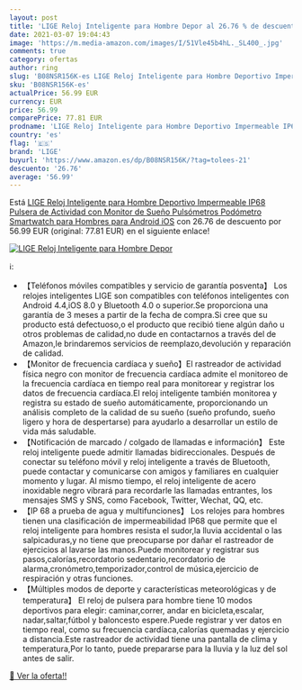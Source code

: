 ```yaml
---
layout: post
title: 'LIGE Reloj Inteligente para Hombre Depor al 26.76 % de descuento'
date: 2021-03-07 19:04:43
image: 'https://m.media-amazon.com/images/I/51Vle45b4hL._SL400_.jpg'
comments: true
category: ofertas
author: ring
slug: 'B08NSR156K-es LIGE Reloj Inteligente para Hombre Deportivo Impermeable...'
sku: 'B08NSR156K-es'
actualPrice: 56.99 EUR
currency: EUR
price: 56.99
comparePrice: 77.81 EUR
prodname: 'LIGE Reloj Inteligente para Hombre Deportivo Impermeable IP68 Pulsera de Actividad con Monitor de Sueño Pulsómetros Podómetro Smartwatch para Hombres para Android iOS'
country: 'es'
flag: '🇪🇸'
brand: 'LIGE'
buyurl: 'https://www.amazon.es/dp/B08NSR156K/?tag=tolees-21'
descuento: '26.76'
average: '56.99'
---
```


Está [LIGE Reloj Inteligente para Hombre Deportivo Impermeable IP68 Pulsera de Actividad con Monitor de Sueño Pulsómetros Podómetro Smartwatch para Hombres para Android iOS](https://www.amazon.es/dp/B08NSR156K/?tag=tolees-21) con 26.76 de descuento por 56.99 EUR (original: 77.81 EUR) en el siguiente enlace!

[![LIGE Reloj Inteligente para Hombre Depor](https://m.media-amazon.com/images/I/51Vle45b4hL._SL400_.jpg)](https://www.amazon.es/dp/B08NSR156K/?tag=tolees-21)

ℹ️:

- 【Teléfonos móviles compatibles y servicio de garantía posventa】 Los relojes inteligentes LIGE son compatibles con teléfonos inteligentes con Android 4.4,iOS 8.0 y Bluetooth 4.0 o superior.Se proporciona una garantía de 3 meses a partir de la fecha de compra.Si cree que su producto está defectuoso,o el producto que recibió tiene algún daño u otros problemas de calidad,no dude en contactarnos a través del de Amazon,le brindaremos servicios de reemplazo,devolución y reparación de calidad.
- 【Monitor de frecuencia cardíaca y sueño】El rastreador de actividad física negro con monitor de frecuencia cardíaca admite el monitoreo de la frecuencia cardíaca en tiempo real para monitorear y registrar los datos de frecuencia cardíaca.El reloj inteligente también monitorea y registra su estado de sueño automáticamente, proporcionando un análisis completo de la calidad de su sueño (sueño profundo, sueño ligero y hora de despertarse) para ayudarlo a desarrollar un estilo de vida más saludable.
- 【Notificación de marcado / colgado de llamadas e información】 Este reloj inteligente puede admitir llamadas bidireccionales. Después de conectar su teléfono móvil y reloj inteligente a través de Bluetooth, puede contactar y comunicarse con amigos y familiares en cualquier momento y lugar. Al mismo tiempo, el reloj inteligente de acero inoxidable negro vibrará para recordarle las llamadas entrantes, los mensajes SMS y SNS, como Facebook, Twitter, Wechat, QQ, etc.
- 【IP 68 a prueba de agua y multifunciones】 Los relojes para hombres tienen una clasificación de impermeabilidad IP68 que permite que el reloj inteligente para hombres resista el sudor,la lluvia accidental o las salpicaduras,y no tiene que preocuparse por dañar el rastreador de ejercicios al lavarse las manos.Puede monitorear y registrar sus pasos,calorías,recordatorio sedentario,recordatorio de alarma,cronómetro,temporizador,control de música,ejercicio de respiración y otras funciones.
- 【Múltiples modos de deporte y características meteorológicas y de temperatura】 El reloj de pulsera para hombre tiene 10 modos deportivos para elegir: caminar,correr, andar en bicicleta,escalar, nadar,saltar,fútbol y baloncesto espere.Puede registrar y ver datos en tiempo real, como su frecuencia cardíaca,calorías quemadas y ejercicio a distancia.Este rastreador de actividad tiene una pantalla de clima y temperatura,Por lo tanto, puede prepararse para la lluvia y la luz del sol antes de salir.

[🛒 Ver la oferta!!](https://www.amazon.es/dp/B08NSR156K/?tag=tolees-21)
